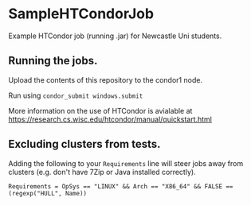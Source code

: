 # SampleHTCondorJob
Example HTCondor job (running .jar) for Newcastle Uni students.
 
## Running the jobs.
Upload the contents of this repository to the condor1 node.

Run using `` condor_submit windows.submit ``



More information on the use of HTCondor is avialable at https://research.cs.wisc.edu/htcondor/manual/quickstart.html

## Excluding clusters from tests.

Adding the following to your ````Requirements```` line will steer jobs away from clusters (e.g. don't have 7Zip or Java installed correctly).

````Requirements = OpSys == "LINUX" && Arch == "X86_64" && FALSE == (regexp("HULL", Name))````
